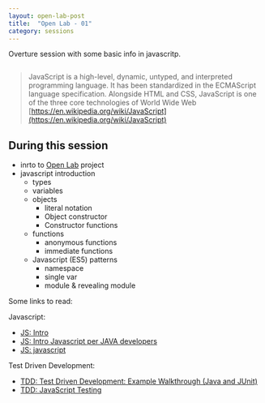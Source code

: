 ```yaml
---
layout: open-lab-post
title:  "Open Lab - 01"
category: sessions
---
```


Overture session with some basic info in javascritp.

<span class="image right"><img src="{{ site.baseurl }}/images/128px-Mad_scientist_transparent_background.svg.png" alt=""></span>
> JavaScript is a high-level, dynamic, untyped, and interpreted programming language. It has been standardized in the ECMAScript language specification. Alongside HTML and CSS, JavaScript is one of the three core technologies of World Wide Web
[https://en.wikipedia.org/wiki/JavaScript](https://en.wikipedia.org/wiki/JavaScript)

## During this session
* inrto to [Open Lab](https://mad-labs.github.io/open-lab/) project
* javascript introduction
  * types
  * variables
  * objects
    * literal notation
    * Object constructor
    * Constructor functions
  * functions
    * anonymous functions
    * immediate functions
  * Javascript (ES5) patterns
    * namespace
    * single var
    * module & revealing module

Some links to read:

Javascript:
* [JS: Intro](http://jsforcats.com/)
* [JS: Intro Javascript per JAVA developers](https://dzone.com/articles/javascript-java-developers-0)
* [JS: javascript](https://www.d.umn.edu/~gshute/webdev/javascript/javascript.xhtml)

Test Driven Development:
* [TDD: Test Driven Development: Example Walkthrough (Java and JUnit)](https://technologyconversations.com/2013/12/20/test-driven-development-tdd-example-walkthrough/)
* [TDD: JavaScript Testing](https://www.udacity.com/course/javascript-testing--ud549)
